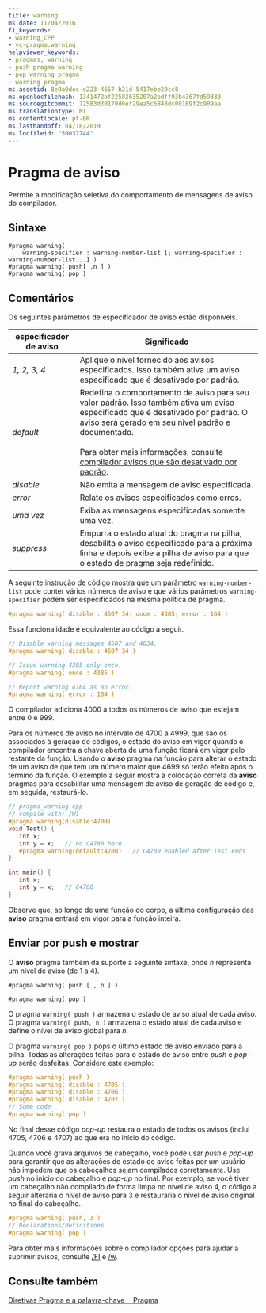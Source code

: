 ```yaml
---
title: warning
ms.date: 11/04/2016
f1_keywords:
- warning_CPP
- vc-pragma.warning
helpviewer_keywords:
- pragmas, warning
- push pragma warning
- pop warning pragma
- warning pragma
ms.assetid: 8e9a0dec-e223-4657-b21d-5417ebe29cc8
ms.openlocfilehash: 1341472af22582635207a2bdff93b4367fd59330
ms.sourcegitcommit: 72583d30170d6ef29ea5c6848dc00169f2c909aa
ms.translationtype: MT
ms.contentlocale: pt-BR
ms.lasthandoff: 04/18/2019
ms.locfileid: "59037744"
---
```

# <a name="warning-pragma"></a>Pragma de aviso
Permite a modificação seletiva do comportamento de mensagens de aviso do compilador.

## <a name="syntax"></a>Sintaxe

```
#pragma warning(
    warning-specifier : warning-number-list [; warning-specifier : warning-number-list...] )
#pragma warning( push[ ,n ] )
#pragma warning( pop )
```

## <a name="remarks"></a>Comentários

Os seguintes parâmetros de especificador de aviso estão disponíveis.

|especificador de aviso|Significado|
|------------------------|-------------|
|*1, 2, 3, 4*|Aplique o nível fornecido aos avisos especificados. Isso também ativa um aviso especificado que é desativado por padrão.|
|*default*|Redefina o comportamento de aviso para seu valor padrão. Isso também ativa um aviso especificado que é desativado por padrão. O aviso será gerado em seu nível padrão e documentado.<br /><br /> Para obter mais informações, consulte [compilador avisos que são desativado por padrão](../preprocessor/compiler-warnings-that-are-off-by-default.md).|
|*disable*|Não emita a mensagem de aviso especificada.|
|*error*|Relate os avisos especificados como erros.|
|*uma vez*|Exiba as mensagens especificadas somente uma vez.|
|*suppress*|Empurra o estado atual do pragma na pilha, desabilita o aviso especificado para a próxima linha e depois exibe a pilha de aviso para que o estado de pragma seja redefinido.|

A seguinte instrução de código mostra que um parâmetro `warning-number-list` pode conter vários números de aviso e que vários parâmetros `warning-specifier` podem ser especificados na mesma política de pragma.

```cpp
#pragma warning( disable : 4507 34; once : 4385; error : 164 )
```

Essa funcionalidade é equivalente ao código a seguir.

```cpp
// Disable warning messages 4507 and 4034.
#pragma warning( disable : 4507 34 )

// Issue warning 4385 only once.
#pragma warning( once : 4385 )

// Report warning 4164 as an error.
#pragma warning( error : 164 )
```

O compilador adiciona 4000 a todos os números de aviso que estejam entre 0 e 999.

Para os números de aviso no intervalo de 4700 a 4999, que são os associados à geração de códigos, o estado do aviso em vigor quando o compilador encontra a chave aberta de uma função ficará em vigor pelo restante da função. Usando o **aviso** pragma na função para alterar o estado de um aviso de que tem um número maior que 4699 só terão efeito após o término da função. O exemplo a seguir mostra a colocação correta da **aviso** pragmas para desabilitar uma mensagem de aviso de geração de código e, em seguida, restaurá-lo.

```cpp
// pragma_warning.cpp
// compile with: /W1
#pragma warning(disable:4700)
void Test() {
   int x;
   int y = x;   // no C4700 here
   #pragma warning(default:4700)   // C4700 enabled after Test ends
}

int main() {
   int x;
   int y = x;   // C4700
}
```

Observe que, ao longo de uma função do corpo, a última configuração das **aviso** pragma entrará em vigor para a função inteira.

## <a name="push-and-pop"></a>Enviar por push e mostrar

O **aviso** pragma também dá suporte a seguinte sintaxe, onde *n* representa um nível de aviso (de 1 a 4).

`#pragma warning( push [ , n ] )`

`#pragma warning( pop )`

O pragma `warning( push )` armazena o estado de aviso atual de cada aviso. O pragma `warning( push, n )` armazena o estado atual de cada aviso e define o nível de aviso global para *n*.

O pragma `warning( pop )` pops o último estado de aviso enviado para a pilha. Todas as alterações feitas para o estado de aviso entre *push* e *pop-up* serão desfeitas. Considere este exemplo:

```cpp
#pragma warning( push )
#pragma warning( disable : 4705 )
#pragma warning( disable : 4706 )
#pragma warning( disable : 4707 )
// Some code
#pragma warning( pop )
```

No final desse código *pop-up* restaura o estado de todos os avisos (inclui 4705, 4706 e 4707) ao que era no início do código.

Quando você grava arquivos de cabeçalho, você pode usar *push* e *pop-up* para garantir que as alterações de estado de aviso feitas por um usuário não impedem que os cabeçalhos sejam compilados corretamente. Use *push* no início do cabeçalho e *pop-up* no final. Por exemplo, se você tiver um cabeçalho não compilado de forma limpa no nível de aviso 4, o código a seguir alteraria o nível de aviso para 3 e restauraria o nível de aviso original no final do cabeçalho.

```cpp
#pragma warning( push, 3 )
// Declarations/definitions
#pragma warning( pop )
```

Para obter mais informações sobre o compilador opções para ajudar a suprimir avisos, consulte [/FI](../build/reference/fi-name-forced-include-file.md) e [/w](../build/reference/compiler-option-warning-level.md).

## <a name="see-also"></a>Consulte também

[Diretivas Pragma e a palavra-chave __Pragma](../preprocessor/pragma-directives-and-the-pragma-keyword.md)